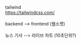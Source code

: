 tailwind<br>
https://tailwindcss.com/
<br><br>
backend --> frontend (웹소켓)<br><br>
뉴스 기사 --> 라이브 차트 (10초단위?)
